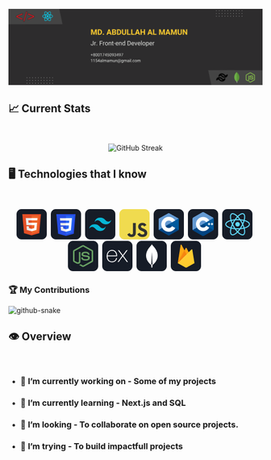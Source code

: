 ![I am a Junior Front-end developer. ](https://github.com/A1-mamun/A1-mamun/blob/main/Banner/Github%20Banner.png)

## :chart_with_upwards_trend: Current Stats

<br />
<p align="center">
   <picture><img width="60%" src="https://streak-stats.demolab.com?user=A1-mamun&theme=dark-minimalist&border_radius=5" alt="GitHub Streak"/></picture>
<p/>

## 🖥️ Technologies that I know

<br/>

<p align="center">
   <picture><img title="HTML" src="https://github.com/A1-mamun/A1-mamun/blob/main/icon/HTML.png"/></picture>&nbsp;
   <picture><img title="CSS" src="https://github.com/A1-mamun/A1-mamun/blob/main/icon/css.png"/></picture>&nbsp;
   <picture><img title="TailwindCss" src="https://github.com/A1-mamun/A1-mamun/blob/main/icon/tailwind.png"/></picture>&nbsp;
   <picture><img title="JavaScript" src="https://github.com/A1-mamun/A1-mamun/blob/main/icon/JavaScript.png"/></picture>&nbsp;
   <picture><img title="C" src="https://github.com/A1-mamun/A1-mamun/blob/main/icon/c.png"/></picture>&nbsp;
   <picture><img title="C++" src="https://github.com/A1-mamun/A1-mamun/blob/main/icon/cpp.png"/></picture>&nbsp;
   <picture><img title="ReactJS" src="https://github.com/A1-mamun/A1-mamun/blob/main/icon/react.png"/></picture>&nbsp;
   <picture><img title="NodeJS" src="https://github.com/A1-mamun/A1-mamun/blob/main/icon/node.png"/></picture>&nbsp;
   <picture><img title="ExpressJS" src="https://github.com/A1-mamun/A1-mamun/blob/main/icon/express.png"/></picture>&nbsp;
   <picture><img title="MongoDb" src="https://github.com/A1-mamun/A1-mamun/blob/main/icon/mongo.png"/></picture>&nbsp;
   <picture><img title="Firebase" src="https://github.com/A1-mamun/A1-mamun/blob/main/icon/firebase.png"/></picture>&nbsp;
<p/>

### 🏆 My Contributions

<picture>
  <source media="(prefers-color-scheme: dark)" srcset="https://raw.githubusercontent.com/A1-mamun/A1-mamun/output/github-snake-dark.svg" />
  <source media="(prefers-color-scheme: light)" srcset="https://raw.githubusercontent.com/A1-mamun/A1-mamun/output/github-snake.svg" />
  <img alt="github-snake" src="https://raw.githubusercontent.com/tobiasmeyhoefer/tobiasmeyhoefer/output/github-snake.svg" />
</picture>

## 👁️ Overview
<br/>

- ### 🔭 I’m currently working on - Some of my projects
- ### 🌱 I’m currently learning - Next.js and SQL
- ### 👯 I’m looking - To collaborate on open source projects.
- ### 🤔 I’m trying - To build impactfull projects
